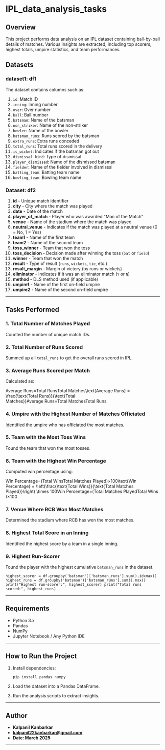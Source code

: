 # IPL_data_analysis_tasks

**Overview**
------------

This project performs data analysis on an IPL dataset containing ball-by-ball details of matches. Various insights are extracted, including top scorers, highest totals, umpire statistics, and team performances.

**Datasets**
-----------
### dataset1: df1
The dataset contains columns such as:

1.   `id`: Match ID
2.   `inning`: Inning number
3.   `over`: Over number
4.   `ball`: Ball number
5.   `batsman`: Name of the batsman
6.   `non_striker`: Name of the non-striker
7.   `bowler`: Name of the bowler
8.   `batsman_runs`: Runs scored by the batsman
9.   `extra_runs`: Extra runs conceded
10.   `total_runs`: Total runs scored in the delivery
11.   `is_wicket`: Indicates if the batsman got out
12.   `dismissal_kind`: Type of dismissal
13.   `player_dismissed`: Name of the dismissed batsman
14.   `fielder`: Name of the fielder involved in dismissal
15.  `batting_team`: Batting team name
16.  `bowling_team`: Bowling team name

### Dataset: df2

1.  **id** - Unique match identifier
2.  **city** - City where the match was played
3.  **date** - Date of the match
4.  **player\_of\_match** - Player who was awarded "Man of the Match"
5.  **venue** - Name of the stadium where the match was played
6.  **neutral\_venue** - Indicates if the match was played at a neutral venue (0 = No, 1 = Yes)
7.  **team1** - Name of the first team
8.  **team2** - Name of the second team
9.  **toss\_winner** - Team that won the toss
10.  **toss\_decision** - Decision made after winning the toss (`bat` or `field`)
11.  **winner** - Team that won the match
12.  **result** - Type of result (`runs`, `wickets`, `tie`, etc.)
13.  **result\_margin** - Margin of victory (by runs or wickets)
14.  **eliminator** - Indicates if it was an eliminator match (`Y` or `N`)
15.  **method** - DLS method used (if applicable)
16.  **umpire1** - Name of the first on-field umpire
17.  **umpire2** - Name of the second on-field umpire

* * *

**Tasks Performed**
-------------------

### **1\. Total Number of Matches Played**

Counted the number of unique match IDs.

### **2\. Total Number of Runs Scored**

Summed up all `total_runs` to get the overall runs scored in IPL.

### **3\. Average Runs Scored per Match**

Calculated as:

Average Runs\=Total RunsTotal Matches\\text{Average Runs} = \\frac{\\text{Total Runs}}{\\text{Total Matches}}Average Runs\=Total MatchesTotal Runs​

### **4\. Umpire with the Highest Number of Matches Officiated**

Identified the umpire who has officiated the most matches.

### **5\. Team with the Most Toss Wins**

Found the team that won the most tosses.

### **6\. Team with the Highest Win Percentage**

Computed win percentage using:

Win Percentage\=(Total WinsTotal Matches Played)×100\\text{Win Percentage} = \\left(\\frac{\\text{Total Wins}}{\\text{Total Matches Played}}\\right) \\times 100Win Percentage\=(Total Matches PlayedTotal Wins​)×100

### **7\. Venue Where RCB Won Most Matches**

Determined the stadium where RCB has won the most matches.

### **8\. Highest Total Score in an Inning**

Identified the highest score by a team in a single inning.

### **9\. Highest Run-Scorer**

Found the player with the highest cumulative `batsman_runs` in the dataset.

`highest_scorer = df.groupby('batsman')['batsman_runs'].sum().idxmax()
highest_runs = df.groupby('batsman')['batsman_runs'].sum().max() print("Highest run-scorer:", highest_scorer) print("Total runs scored:", highest_runs)` 

* * *

**Requirements**
----------------

*   Python 3.x
*   Pandas
*   NumPy
*   Jupyter Notebook / Any Python IDE

* * *

**How to Run the Project**
--------------------------

1.  Install dependencies:
    
    `pip install pandas numpy` 
    
2.  Load the dataset into a Pandas DataFrame.
3.  Run the analysis scripts to extract insights.

* * *

**Author**
----------

*   **Kalpanil Kanbarkar**
*   **kalpanil22kanbarkar@gmail.com**
*   **Date: March 2025**

* * *
